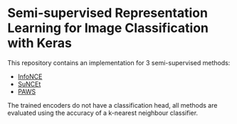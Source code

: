 # Semi-supervised Representation Learning for Image Classification with Keras

This repository contains an implementation for 3 semi-supervised methods:
- [InfoNCE](https://arxiv.org/abs/1807.03748)
- [SuNCEt](https://arxiv.org/abs/2006.10803)
- [PAWS](https://arxiv.org/abs/2104.13963)

The trained encoders do not have a classification head, all methods are evaluated using the accuracy of a k-nearest neighbour classifier.